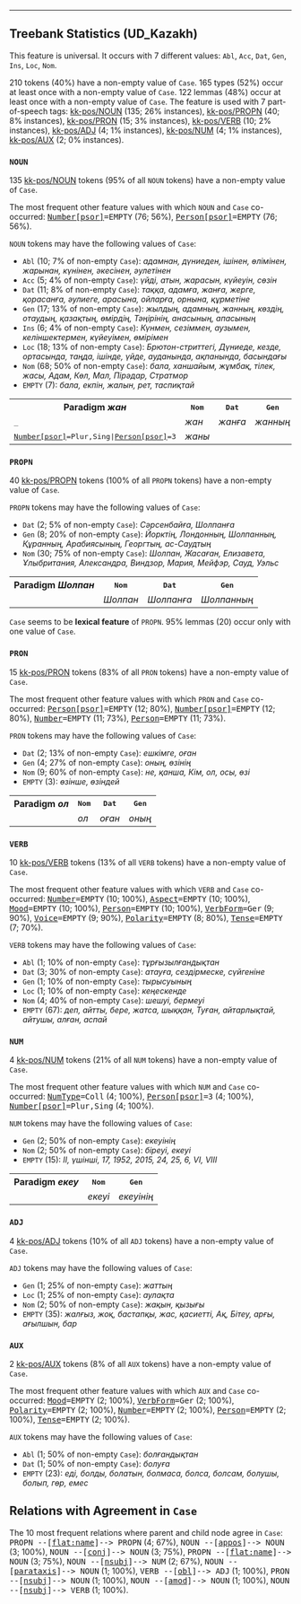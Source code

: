 

--------------------------------------------------------------------------------

## Treebank Statistics (UD_Kazakh)

This feature is universal.
It occurs with 7 different values: `Abl`, `Acc`, `Dat`, `Gen`, `Ins`, `Loc`, `Nom`.

210 tokens (40%) have a non-empty value of `Case`.
165 types (52%) occur at least once with a non-empty value of `Case`.
122 lemmas (48%) occur at least once with a non-empty value of `Case`.
The feature is used with 7 part-of-speech tags: [kk-pos/NOUN]() (135; 26% instances), [kk-pos/PROPN]() (40; 8% instances), [kk-pos/PRON]() (15; 3% instances), [kk-pos/VERB]() (10; 2% instances), [kk-pos/ADJ]() (4; 1% instances), [kk-pos/NUM]() (4; 1% instances), [kk-pos/AUX]() (2; 0% instances).

### `NOUN`

135 [kk-pos/NOUN]() tokens (95% of all `NOUN` tokens) have a non-empty value of `Case`.

The most frequent other feature values with which `NOUN` and `Case` co-occurred: <tt><a href="Number[psor].html">Number[psor]</a>=EMPTY</tt> (76; 56%), <tt><a href="Person[psor].html">Person[psor]</a>=EMPTY</tt> (76; 56%).

`NOUN` tokens may have the following values of `Case`:

* `Abl` (10; 7% of non-empty `Case`): <em>адамнан, дүниеден, ішінен, өлімінен, жарынан, күнінен, әкесінен, әулетінен</em>
* `Acc` (5; 4% of non-empty `Case`): <em>үйді, атын, жарасын, күйеуін, сөзін</em>
* `Dat` (11; 8% of non-empty `Case`): <em>таққа, адамға, жанға, жерге, қорасанға, әулиеге, арасына, ойларға, орнына, құрметіне</em>
* `Gen` (17; 13% of non-empty `Case`): <em>жылдың, адамның, жанның, көздің, отаудың, қазақтың, өмірдің, Тәңірінің, анасының, апасының</em>
* `Ins` (6; 4% of non-empty `Case`): <em>Күнмен, сезіммен, аузымен, келіншектермен, күйеуімен, өмірімен</em>
* `Loc` (18; 13% of non-empty `Case`): <em>Брютон-стриттегі, Дүниеде, кезде, ортасында, таңда, ішінде, үйде, ауданында, ақпанында, басындағы</em>
* `Nom` (68; 50% of non-empty `Case`): <em>бала, ханшайым, жұмбақ, тілек, жасы, Адам, Көл, Мал, Пірәдар, Стратмор</em>
* `EMPTY` (7): <em>бала, екпін, жалын, рет, таспиқтай</em>

<table>
  <tr><th>Paradigm <i>жан</i></th><th><tt>Nom</tt></th><th><tt>Dat</tt></th><th><tt>Gen</tt></th><th><tt>Loc</tt></th></tr>
  <tr><td><tt>_</tt></td><td><em>жан</em></td><td><em>жанға</em></td><td><em>жанның</em></td><td></td></tr>
  <tr><td><tt><a href="Number[psor].html">Number[psor]</a>=Plur,Sing|<a href="Person[psor].html">Person[psor]</a>=3</tt></td><td><em>жаны</em></td><td></td><td></td><td><em>жанында</em></td></tr>
</table>

### `PROPN`

40 [kk-pos/PROPN]() tokens (100% of all `PROPN` tokens) have a non-empty value of `Case`.

`PROPN` tokens may have the following values of `Case`:

* `Dat` (2; 5% of non-empty `Case`): <em>Сәрсенбайға, Шолпанға</em>
* `Gen` (8; 20% of non-empty `Case`): <em>Йорктің, Лондонның, Шолпанның, Құранның, Арабиясының, Георгтың, ас-Саудтың</em>
* `Nom` (30; 75% of non-empty `Case`): <em>Шолпан, Жасаған, Елизавета, Ұлыбритания, Александра, Виндзор, Мария, Мейфэр, Сауд, Уэльс</em>

<table>
  <tr><th>Paradigm <i>Шолпан</i></th><th><tt>Nom</tt></th><th><tt>Dat</tt></th><th><tt>Gen</tt></th></tr>
  <tr><td><tt></tt></td><td><em>Шолпан</em></td><td><em>Шолпанға</em></td><td><em>Шолпанның</em></td></tr>
</table>

`Case` seems to be **lexical feature** of `PROPN`. 95% lemmas (20) occur only with one value of `Case`.

### `PRON`

15 [kk-pos/PRON]() tokens (83% of all `PRON` tokens) have a non-empty value of `Case`.

The most frequent other feature values with which `PRON` and `Case` co-occurred: <tt><a href="Person[psor].html">Person[psor]</a>=EMPTY</tt> (12; 80%), <tt><a href="Number[psor].html">Number[psor]</a>=EMPTY</tt> (12; 80%), <tt><a href="Number.html">Number</a>=EMPTY</tt> (11; 73%), <tt><a href="Person.html">Person</a>=EMPTY</tt> (11; 73%).

`PRON` tokens may have the following values of `Case`:

* `Dat` (2; 13% of non-empty `Case`): <em>ешкімге, оған</em>
* `Gen` (4; 27% of non-empty `Case`): <em>оның, өзінің</em>
* `Nom` (9; 60% of non-empty `Case`): <em>не, қанша, Кім, ол, осы, өзі</em>
* `EMPTY` (3): <em>өзінше, өзіндей</em>

<table>
  <tr><th>Paradigm <i>ол</i></th><th><tt>Nom</tt></th><th><tt>Dat</tt></th><th><tt>Gen</tt></th></tr>
  <tr><td><tt></tt></td><td><em>ол</em></td><td><em>оған</em></td><td><em>оның</em></td></tr>
</table>

### `VERB`

10 [kk-pos/VERB]() tokens (13% of all `VERB` tokens) have a non-empty value of `Case`.

The most frequent other feature values with which `VERB` and `Case` co-occurred: <tt><a href="Number.html">Number</a>=EMPTY</tt> (10; 100%), <tt><a href="Aspect.html">Aspect</a>=EMPTY</tt> (10; 100%), <tt><a href="Mood.html">Mood</a>=EMPTY</tt> (10; 100%), <tt><a href="Person.html">Person</a>=EMPTY</tt> (10; 100%), <tt><a href="VerbForm.html">VerbForm</a>=Ger</tt> (9; 90%), <tt><a href="Voice.html">Voice</a>=EMPTY</tt> (9; 90%), <tt><a href="Polarity.html">Polarity</a>=EMPTY</tt> (8; 80%), <tt><a href="Tense.html">Tense</a>=EMPTY</tt> (7; 70%).

`VERB` tokens may have the following values of `Case`:

* `Abl` (1; 10% of non-empty `Case`): <em>тұрғызылғандықтан</em>
* `Dat` (3; 30% of non-empty `Case`): <em>атауға, сездірмеске, сүйгеніне</em>
* `Gen` (1; 10% of non-empty `Case`): <em>тырысуының</em>
* `Loc` (1; 10% of non-empty `Case`): <em>кеңескенде</em>
* `Nom` (4; 40% of non-empty `Case`): <em>шешуі, бермеуі</em>
* `EMPTY` (67): <em>деп, айтты, бере, жатса, шыққан, Туған, айтарлықтай, айтушы, алған, аспай</em>

### `NUM`

4 [kk-pos/NUM]() tokens (21% of all `NUM` tokens) have a non-empty value of `Case`.

The most frequent other feature values with which `NUM` and `Case` co-occurred: <tt><a href="NumType.html">NumType</a>=Coll</tt> (4; 100%), <tt><a href="Person[psor].html">Person[psor]</a>=3</tt> (4; 100%), <tt><a href="Number[psor].html">Number[psor]</a>=Plur,Sing</tt> (4; 100%).

`NUM` tokens may have the following values of `Case`:

* `Gen` (2; 50% of non-empty `Case`): <em>екеуінің</em>
* `Nom` (2; 50% of non-empty `Case`): <em>біреуі, екеуі</em>
* `EMPTY` (15): <em>II, үшінші, 17, 1952, 2015, 24, 25, 6, VI, VIII</em>

<table>
  <tr><th>Paradigm <i>екеу</i></th><th><tt>Nom</tt></th><th><tt>Gen</tt></th></tr>
  <tr><td><tt></tt></td><td><em>екеуі</em></td><td><em>екеуінің</em></td></tr>
</table>

### `ADJ`

4 [kk-pos/ADJ]() tokens (10% of all `ADJ` tokens) have a non-empty value of `Case`.

`ADJ` tokens may have the following values of `Case`:

* `Gen` (1; 25% of non-empty `Case`): <em>жаттың</em>
* `Loc` (1; 25% of non-empty `Case`): <em>аулақта</em>
* `Nom` (2; 50% of non-empty `Case`): <em>жақын, қызығы</em>
* `EMPTY` (35): <em>жалғыз, жоқ, бастапқы, жас, қасиетті, Ақ, Бітеу, арғы, ағылшын, бар</em>

### `AUX`

2 [kk-pos/AUX]() tokens (8% of all `AUX` tokens) have a non-empty value of `Case`.

The most frequent other feature values with which `AUX` and `Case` co-occurred: <tt><a href="Mood.html">Mood</a>=EMPTY</tt> (2; 100%), <tt><a href="VerbForm.html">VerbForm</a>=Ger</tt> (2; 100%), <tt><a href="Polarity.html">Polarity</a>=EMPTY</tt> (2; 100%), <tt><a href="Number.html">Number</a>=EMPTY</tt> (2; 100%), <tt><a href="Person.html">Person</a>=EMPTY</tt> (2; 100%), <tt><a href="Tense.html">Tense</a>=EMPTY</tt> (2; 100%).

`AUX` tokens may have the following values of `Case`:

* `Abl` (1; 50% of non-empty `Case`): <em>болғандықтан</em>
* `Dat` (1; 50% of non-empty `Case`): <em>болуға</em>
* `EMPTY` (23): <em>еді, болды, болатын, болмаса, болса, болсам, болушы, болып, гөр, емес</em>

## Relations with Agreement in `Case`

The 10 most frequent relations where parent and child node agree in `Case`:
<tt>PROPN --[<a href="../dep/flat:name.html">flat:name</a>]--> PROPN</tt> (4; 67%),
<tt>NOUN --[<a href="../dep/appos.html">appos</a>]--> NOUN</tt> (3; 100%),
<tt>NOUN --[<a href="../dep/conj.html">conj</a>]--> NOUN</tt> (3; 75%),
<tt>PROPN --[<a href="../dep/flat:name.html">flat:name</a>]--> NOUN</tt> (3; 75%),
<tt>NOUN --[<a href="../dep/nsubj.html">nsubj</a>]--> NUM</tt> (2; 67%),
<tt>NOUN --[<a href="../dep/parataxis.html">parataxis</a>]--> NOUN</tt> (1; 100%),
<tt>VERB --[<a href="../dep/obl.html">obl</a>]--> ADJ</tt> (1; 100%),
<tt>PRON --[<a href="../dep/nsubj.html">nsubj</a>]--> NOUN</tt> (1; 100%),
<tt>NOUN --[<a href="../dep/amod.html">amod</a>]--> NOUN</tt> (1; 100%),
<tt>NOUN --[<a href="../dep/nsubj.html">nsubj</a>]--> VERB</tt> (1; 100%).

